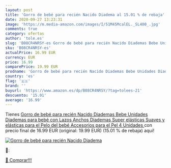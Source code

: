 ```yaml
---
layout: post
title: 'Gorro de bebé para recién Nacido Diadema al 15.01 % de rebaja'
date: 2020-09-27 13:23:31
image: 'https://m.media-amazon.com/images/I/51M45McalEL._SL400_.jpg'
comments: true
category: ofertas
author: 'tole.es'
slug: 'B08CR4NRSY-es Gorro de bebé para recién Nacido Diademas Bebe Unidades...'
sku: 'B08CR4NRSY-es'
actualPrice: 16.99 EUR
currency: EUR
price: 16.99
comparePrice: 19.99 EUR
prodname: 'Gorro de bebé para recién Nacido Diademas Bebe Unidades Diademas para bebé con Lazos Anchos Diademas Super elásticas Suaves y elásticas para el Pelo del bebé Accesorios para el Pel  4 Unidades '
country: 'es'
flag: '🇪🇸'
brand: ''
buyurl: 'https://www.amazon.es/dp/B08CR4NRSY/?tag=tolees-21'
descuento: '15.01'
average: '16.99'
---
```


Tienes [Gorro de bebé para recién Nacido Diademas Bebe Unidades Diademas para bebé con Lazos Anchos Diademas Super elásticas Suaves y elásticas para el Pelo del bebé Accesorios para el Pel  4 Unidades ](https://www.amazon.es/dp/B08CR4NRSY/?tag=tolees-21) con precio final de  16.99 EUR (original: 19.99 EUR) (15.01 %  de rebaja) aqui!

[![Gorro de bebé para recién Nacido Diadema](https://m.media-amazon.com/images/I/51M45McalEL._SL400_.jpg)](https://www.amazon.es/dp/B08CR4NRSY/?tag=tolees-21)

🔎:


[🛒 Comprar!!!](https://www.amazon.es/dp/B08CR4NRSY/?tag=tolees-21)
